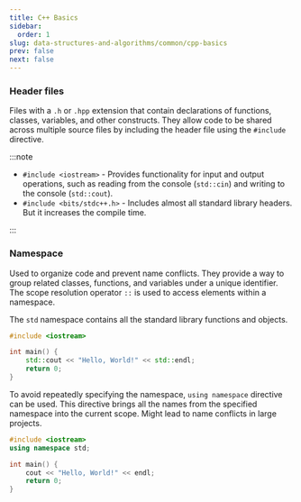 ```yaml
---
title: C++ Basics
sidebar:
  order: 1
slug: data-structures-and-algorithms/common/cpp-basics
prev: false
next: false
---
```


### Header files
Files with a `.h` or `.hpp` extension that contain declarations of functions, classes, variables, and other constructs. They allow code to be shared across multiple source files by including the header file using the `#include` directive.

:::note

- `#include <iostream>` - Provides functionality for input and output operations, such as reading from the console (`std::cin`) and writing to the console (`std::cout`).
- `#include <bits/stdc++.h>` - Includes almost all standard library headers. But it increases the compile time.

:::

### Namespace

Used to organize code and prevent name conflicts. They provide a way to group related classes, functions, and variables under a unique identifier. The scope resolution operator `::` is used to access elements within a namespace.

The `std` namespace contains all the standard library functions and objects.

```cpp
#include <iostream>

int main() {
    std::cout << "Hello, World!" << std::endl;
    return 0;
}
```

To avoid repeatedly specifying the namespace, `using namespace` directive can be used. This directive brings all the names from the specified namespace into the current scope. Might lead to name conflicts in large projects.

```cpp
#include <iostream>
using namespace std;

int main() {
    cout << "Hello, World!" << endl;
    return 0;
}
```
